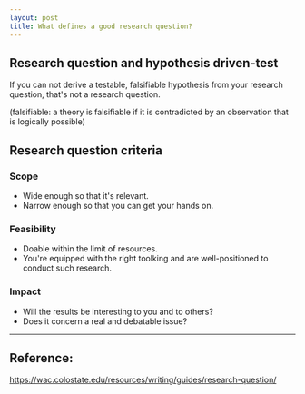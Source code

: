 ```yaml
---
layout: post
title: What defines a good research question?
---
```


## Research question and hypothesis driven-test
If you can not derive a testable, falsifiable hypothesis from your research question, that's not a research question.

(falsifiable: a theory is falsifiable if it is contradicted by an observation that is logically possible)

## Research question criteria
### Scope
- Wide enough so that it's relevant.
- Narrow enough so that you can get your hands on.

### Feasibility
- Doable within the limit of resources.
- You're equipped with the right toolking and are well-positioned to conduct such research.

### Impact
- Will the results be interesting to you and to others?
- Does it concern a real and debatable issue?






-----------
## Reference:
https://wac.colostate.edu/resources/writing/guides/research-question/

